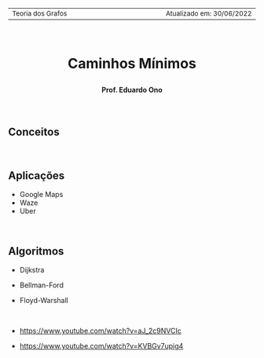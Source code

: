 <table>
<tr>
<td align="left" width="8000">
  <small>Teoria dos Grafos</small>
</td>
<td align="right">
  <small>Atualizado&nbsp;em:&nbsp;30/06/2022</small>
</td>
</tr>
</table>

<br>

<h1 align="center">

Caminhos Mínimos

</h1>

<h4 align="center">
Prof. Eduardo Ono
</h4>

<br>

## Conceitos

<br>

## Aplicações

* Google Maps
* Waze
* Uber

<br>

## Algoritmos

* Dijkstra

* Bellman-Ford

* Floyd-Warshall

<br>

* https://www.youtube.com/watch?v=aJ_2c9NVCIc

* https://www.youtube.com/watch?v=KVBGv7upig4
